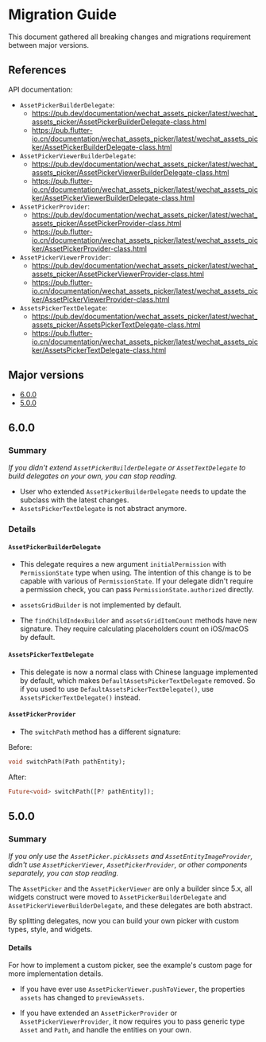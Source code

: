 # Migration Guide

This document gathered all breaking changes and migrations requirement between major versions.

## References

API documentation:
- `AssetPickerBuilderDelegate`:
  - https://pub.dev/documentation/wechat_assets_picker/latest/wechat_assets_picker/AssetPickerBuilderDelegate-class.html
  - https://pub.flutter-io.cn/documentation/wechat_assets_picker/latest/wechat_assets_picker/AssetPickerBuilderDelegate-class.html
- `AssetPickerViewerBuilderDelegate`:
  - https://pub.dev/documentation/wechat_assets_picker/latest/wechat_assets_picker/AssetPickerViewerBuilderDelegate-class.html
  - https://pub.flutter-io.cn/documentation/wechat_assets_picker/latest/wechat_assets_picker/AssetPickerViewerBuilderDelegate-class.html
- `AssetPickerProvider`:
  - https://pub.dev/documentation/wechat_assets_picker/latest/wechat_assets_picker/AssetPickerProvider-class.html
  - https://pub.flutter-io.cn/documentation/wechat_assets_picker/latest/wechat_assets_picker/AssetPickerProvider-class.html
- `AssetPickerViewerProvider`:
  - https://pub.dev/documentation/wechat_assets_picker/latest/wechat_assets_picker/AssetPickerViewerProvider-class.html
  - https://pub.flutter-io.cn/documentation/wechat_assets_picker/latest/wechat_assets_picker/AssetPickerViewerProvider-class.html
- `AssetsPickerTextDelegate`:
  - https://pub.dev/documentation/wechat_assets_picker/latest/wechat_assets_picker/AssetsPickerTextDelegate-class.html
  - https://pub.flutter-io.cn/documentation/wechat_assets_picker/latest/wechat_assets_picker/AssetsPickerTextDelegate-class.html

## Major versions

- [6.0.0](#6.0.0)
- [5.0.0](#5.0.0)

## 6.0.0

### Summary

_If you didn't extend `AssetPickerBuilderDelegate` or `AssetTextDelegate` to build delegates on your own,
you can stop reading._

- User who extended `AssetPickerBuilderDelegate` needs to update the subclass with the latest changes.
- `AssetsPickerTextDelegate` is not abstract anymore.

### Details

#### `AssetPickerBuilderDelegate`

- This delegate requires a new argument `initialPermission` with `PermissionState` type when using.
  The intention of this change is to be capable with various of `PermissionState`.
  If your delegate didn't require a permission check, you can pass `PermissionState.authorized` directly.

- `assetsGridBuilder` is not implemented by default.

- The `findChildIndexBuilder` and `assetsGridItemCount` methods have new signature.
  They require calculating placeholders count on iOS/macOS by default.

#### `AssetsPickerTextDelegate`

- This delegate is now a normal class with Chinese language implemented by default,
  which makes `DefaultAssetsPickerTextDelegate` removed. So if you used to use `DefaultAssetsPickerTextDelegate()`,
  use `AssetsPickerTextDelegate()` instead.

#### `AssetPickerProvider`

- The `switchPath` method has a different signature:

Before:

```dart
void switchPath(Path pathEntity);
```

After:

```dart
Future<void> switchPath([P? pathEntity]);
```

## 5.0.0

### Summary

_If you only use the `AssetPicker.pickAssets` and `AssetEntityImageProvider`,
didn't use `AssetPickerViewer`, `AssetPickerProvider`, or other components separately,
you can stop reading._

The `AssetPicker` and the `AssetPickerViewer` are only a builder since 5.x,
all widgets construct were moved to `AssetPickerBuilderDelegate` and `AssetPickerViewerBuilderDelegate`,
and these delegates are both abstract.

By splitting delegates, now you can build your own picker with custom types, style, and widgets.

#### Details

For how to implement a custom picker, see the example's custom page for more implementation details.

- If you have ever use `AssetPickerViewer.pushToViewer`, the properties `assets` has changed to
  `previewAssets`.

- If you have extended an `AssetPickerProvider` or `AssetPickerViewerProvider`, it now requires you
  to pass generic type `Asset` and `Path`, and handle the entities on your own.
